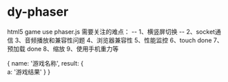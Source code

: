 # dy-phaser

  html5 game use phaser.js
  需要关注的难点：
  --	1、横竖屏切换
  --	2、socket通信
  3、音频播放和兼容性问题
  4、浏览器兼容性
  5、性能监控
  6、touch done
  7、预加载 done
  8、缩放
  9、使用手机重力等

  {
  	name: '游戏名称',
  	result: {	
  		a: '游戏结果'
  	}
  }